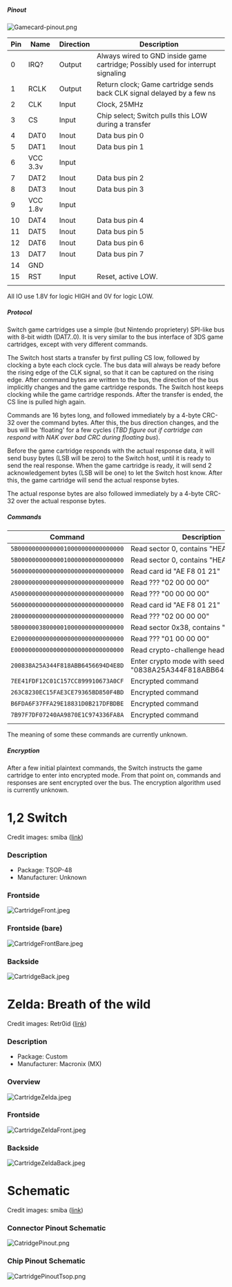 ##### Pinout

![Gamecard-pinout.png](Gamecard-pinout.png
"Gamecard-pinout.png")

| Pin | Name     | Direction | Description                                                                      |
| --- | -------- | --------- | -------------------------------------------------------------------------------- |
| 0   | IRQ?     | Output    | Always wired to GND inside game cartridge; Possibly used for interrupt signaling |
| 1   | RCLK     | Output    | Return clock; Game cartridge sends back CLK signal delayed by a few ns           |
| 2   | CLK      | Input     | Clock, 25MHz                                                                     |
| 3   | CS       | Input     | Chip select; Switch pulls this LOW during a transfer                             |
| 4   | DAT0     | Inout     | Data bus pin 0                                                                   |
| 5   | DAT1     | Inout     | Data bus pin 1                                                                   |
| 6   | VCC 3.3v | Input     |                                                                                  |
| 7   | DAT2     | Inout     | Data bus pin 2                                                                   |
| 8   | DAT3     | Inout     | Data bus pin 3                                                                   |
| 9   | VCC 1.8v | Input     |                                                                                  |
| 10  | DAT4     | Inout     | Data bus pin 4                                                                   |
| 11  | DAT5     | Inout     | Data bus pin 5                                                                   |
| 12  | DAT6     | Inout     | Data bus pin 6                                                                   |
| 13  | DAT7     | Inout     | Data bus pin 7                                                                   |
| 14  | GND      |           |                                                                                  |
| 15  | RST      | Input     | Reset, active LOW.                                                               |
|     |          |           |                                                                                  |

All IO use 1.8V for logic HIGH and 0V for logic LOW.

##### Protocol

Switch game cartridges use a simple (but Nintendo proprietery) SPI-like
bus with 8-bit width (DAT7..0). It is very similar to the bus interface
of 3DS game cartridges, except with very different commands.

The Switch host starts a transfer by first pulling CS low, followed by
clocking a byte each clock cycle. The bus data will always be ready
before the rising edge of the CLK signal, so that it can be captured on
the rising edge. After command bytes are written to the bus, the
direction of the bus implicitly changes and the game cartridge responds.
The Switch host keeps clocking while the game cartridge responds. After
the transfer is ended, the CS line is pulled high again.

Commands are 16 bytes long, and followed immediately by a 4-byte CRC-32
over the command bytes. After this, the bus direction changes, and the
bus will be 'floating' for a few cycles (*TBD figure out if cartridge
can respond with NAK over bad CRC during floating bus*).

Before the game cartridge responds with the actual response data, it
will send busy bytes (LSB will be zero) to the Switch host, until it is
ready to send the real response. When the game cartridge is ready, it
will send 2 acknowledgement bytes (LSB will be one) to let the Switch
host know. After this, the game cartridge will send the actual response
bytes.

The actual response bytes are also followed immediately by a 4-byte
CRC-32 over the actual response
bytes.

##### Commands

| Command                            | Description                                                  |
| ---------------------------------- | ------------------------------------------------------------ |
| `5B000000000000010000000000000000` | Read sector 0, contains "HEAD" blob                          |
| `5B000000000000010000000000000000` | Read sector 0, contains "HEAD" blob                          |
| `56000000000000000000000000000000` | Read card id "AE F8 01 21"                                   |
| `28000000000000000000000000000000` | Read ??? "02 00 00 00"                                       |
| `A5000000000000000000000000000000` | Read ??? "00 00 00 00"                                       |
| `56000000000000000000000000000000` | Read card id "AE F8 01 21"                                   |
| `28000000000000000000000000000000` | Read ??? "02 00 00 00"                                       |
| `5B000000380000010000000000000000` | Read sector 0x38, contains "CERT" blob                       |
| `E2000000000000000000000000000000` | Read ??? "01 00 00 00"                                       |
| `E0000000000000000000000000000000` | Read crypto-challenge header                                 |
| `200838A25A344F818ABB6456694D4E8D` | Enter crypto mode with seed "0838A25A344F818ABB6456694D4E8D" |
| `7EE41FDF12C01C157CC899910673A0CF` | Encrypted command                                            |
| `263C8230EC15FAE3CE79365BD850F4BD` | Encrypted command                                            |
| `B6FDA6F37FFA29E18831D0B217DFBDBE` | Encrypted command                                            |
| `7B97F7DF07240AA9870E1C974336FA8A` | Encrypted command                                            |
|                                    |                                                              |

The meaning of some these commands are currently unknown.

##### Encryption

After a few initial plaintext commands, the Switch instructs the game
cartridge to enter into encrypted mode. From that point on, commands and
responses are sent encrypted over the bus. The encryption algorithm used
is currently unknown.

# 1,2 Switch

Credit images: smiba
([link](http://gbatemp.net/threads/switch-cartridge-reverse-engineering.464580/))

### Description

  - Package: TSOP-48
  - Manufacturer: Unknown

### Frontside

![CartridgeFront.jpeg](CartridgeFront.jpeg "CartridgeFront.jpeg")

### Frontside (bare)

![CartridgeFrontBare.jpeg](CartridgeFrontBare.jpeg
"CartridgeFrontBare.jpeg")

### Backside

![CartridgeBack.jpeg](CartridgeBack.jpeg "CartridgeBack.jpeg")

# Zelda: Breath of the wild

Credit images: Retr0id
([link](http://gbatemp.net/threads/switch-cartridge-reverse-engineering.464580/))

### Description

  - Package: Custom
  - Manufacturer: Macronix (MX)

### Overview

![CartridgeZelda.jpeg](CartridgeZelda.jpeg "CartridgeZelda.jpeg")

### Frontside

![CartridgeZeldaFront.jpeg](CartridgeZeldaFront.jpeg
"CartridgeZeldaFront.jpeg")

### Backside

![CartridgeZeldaBack.jpeg](CartridgeZeldaBack.jpeg
"CartridgeZeldaBack.jpeg")

# Schematic

Credit images: smiba
([link](http://gbatemp.net/threads/switch-cartridge-reverse-engineering.464580/))

### Connector Pinout Schematic

![CatridgePinout.png](CatridgePinout.png "CatridgePinout.png")

### Chip Pinout Schematic

![CartridgePinoutTsop.png](CartridgePinoutTsop.png
"CartridgePinoutTsop.png")
